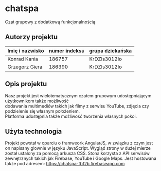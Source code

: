 # chatspa
Czat grupowy z dodatkową funkcjonalnością

## Autorzy projektu

|Imię i nazwisko   | numer indeksu  | grupa dziekańska  |
|------------------|----------------|-------------------|
|Konrad Kania      |186757          |KrDZIs3012Io       |
|Grzegorz Giera    |186390          |KrDZIs3012Io       |

## Opis projektu
Nasz projekt jest wielotematycznym czatem grupowym udostępniającym użytkownikom także możliwość <br>
    dodawania multimediów takich jak filmy z serwisu YouTube, zdjęcia czy podzielenie się własnym położeniem. <br>
    Platforma udostępnia także możliwość tworzenia własnych pokoi.

## Użyta technologia
Projekt powstał w oparciu o framweork AngularJS, w związku z czym jest on napisany głownie w języku JavaScript. Wygląd strony w dużej mierze został ustalony za pomocą arkusza CSS. Stona korzysta z API serwisów zewnętrznych takich jak Firebase, YouTube i Google Maps. Jest hostowana także pod adresem:
https://chatspa-fbf2b.firebaseapp.com
